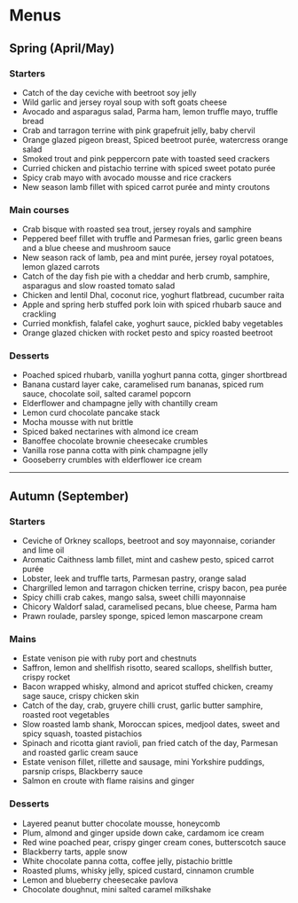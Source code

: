 # Menus

## Spring (April/May)

### Starters
- Catch of the day ceviche with beetroot soy jelly 
- Wild garlic and jersey royal soup with soft goats cheese 
- Avocado and asparagus salad, Parma ham, lemon truffle mayo, truffle bread 
- Crab and tarragon terrine with pink grapefruit jelly, baby chervil
- Orange glazed pigeon breast, Spiced beetroot purée, watercress orange salad
- Smoked trout and pink peppercorn pate with toasted seed crackers
- Curried chicken and pistachio terrine with spiced sweet potato purée 
- Spicy crab mayo with avocado mousse and rice crackers 
- New season lamb fillet with spiced carrot purée and minty croutons

### Main courses 
- Crab bisque with roasted sea trout, jersey royals and samphire 
- Peppered beef fillet with truffle and Parmesan fries, garlic green beans and a blue cheese and mushroom sauce
- New season rack of lamb, pea and mint purée, jersey royal potatoes, lemon glazed carrots 
- Catch of the day fish pie with a cheddar and herb crumb, samphire, asparagus and slow roasted tomato salad 
- Chicken and lentil Dhal, coconut rice, yoghurt flatbread, cucumber raita 
- Apple and spring herb stuffed pork loin with spiced rhubarb sauce and crackling
- Curried monkfish, falafel cake, yoghurt sauce, pickled baby vegetables 
- Orange glazed chicken with rocket pesto and spicy roasted beetroot 

### Desserts
- Poached spiced rhubarb, vanilla yoghurt panna cotta, ginger shortbread
- Banana custard layer cake, caramelised rum bananas, spiced rum sauce, chocolate soil, salted caramel popcorn
- Elderflower and champagne jelly with chantilly cream
- Lemon curd chocolate pancake stack 
- Mocha mousse with nut brittle 
- Spiced baked nectarines with almond ice cream 
- Banoffee chocolate brownie cheesecake crumbles 
- Vanilla rose panna cotta with pink champagne jelly 
- Gooseberry crumbles with elderflower ice cream

---

## Autumn (September)

### Starters
- Ceviche of Orkney scallops,  beetroot and soy mayonnaise,  coriander and lime oil
- Aromatic Caithness lamb fillet, mint and cashew pesto, spiced carrot purée
- Lobster, leek and truffle tarts, Parmesan pastry, orange salad
- Chargrilled lemon and tarragon chicken terrine, crispy bacon, pea purée
- Spicy chilli crab cakes, mango salsa, sweet chilli mayonnaise 
- Chicory Waldorf salad, caramelised pecans, blue cheese, Parma ham
- Prawn roulade, parsley sponge, spiced lemon mascarpone cream 

### Mains
- Estate venison pie with ruby port and chestnuts
- Saffron, lemon and shellfish risotto, seared scallops, shellfish butter, crispy rocket
- Bacon wrapped whisky, almond and apricot stuffed chicken, creamy sage sauce, crispy chicken skin
- Catch of the day, crab, gruyere chilli crust, garlic butter samphire, roasted root vegetables 
- Slow roasted lamb shank, Moroccan spices, medjool dates, sweet and spicy squash, toasted pistachios 
- Spinach and ricotta giant ravioli, pan fried catch of the day, Parmesan and roasted garlic cream sauce
- Estate venison fillet, rillette and sausage, mini Yorkshire puddings, parsnip crisps, Blackberry sauce
- Salmon en croute with flame raisins and ginger

### Desserts 
- Layered peanut butter chocolate mousse, honeycomb
- Plum, almond and ginger upside down cake, cardamom ice cream 
- Red wine poached pear, crispy ginger cream cones, butterscotch sauce
- Blackberry tarts, apple snow
- White chocolate panna cotta, coffee jelly, pistachio brittle
- Roasted plums, whisky jelly, spiced custard, cinnamon crumble
- Lemon and blueberry cheesecake pavlova
- Chocolate doughnut, mini salted caramel milkshake 